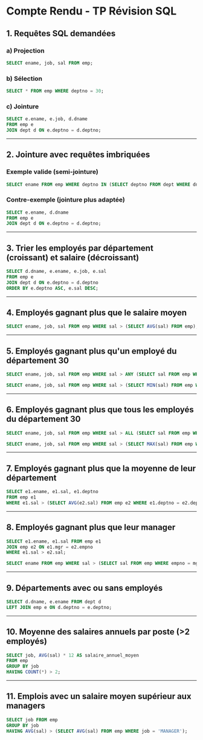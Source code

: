 # Compte Rendu - TP Révision SQL

## 1. Requêtes SQL demandées

### a) Projection
```sql
SELECT ename, job, sal FROM emp;
```

### b) Sélection
```sql
SELECT * FROM emp WHERE deptno = 30;
```

### c) Jointure
```sql
SELECT e.ename, e.job, d.dname 
FROM emp e 
JOIN dept d ON e.deptno = d.deptno;
```

---

## 2. Jointure avec requêtes imbriquées

### Exemple valide (semi-jointure)
```sql
SELECT ename FROM emp WHERE deptno IN (SELECT deptno FROM dept WHERE dname = 'SALES');
```

### Contre-exemple (jointure plus adaptée)
```sql
SELECT e.ename, d.dname 
FROM emp e 
JOIN dept d ON e.deptno = d.deptno;
```

---

## 3. Trier les employés par département (croissant) et salaire (décroissant)
```sql
SELECT d.dname, e.ename, e.job, e.sal 
FROM emp e 
JOIN dept d ON e.deptno = d.deptno 
ORDER BY e.deptno ASC, e.sal DESC;
```

---

## 4. Employés gagnant plus que le salaire moyen
```sql
SELECT ename, job, sal FROM emp WHERE sal > (SELECT AVG(sal) FROM emp);
```

---

## 5. Employés gagnant plus qu'un employé du département 30
```sql
SELECT ename, job, sal FROM emp WHERE sal > ANY (SELECT sal FROM emp WHERE deptno = 30);
```
```sql
SELECT ename, job, sal FROM emp WHERE sal > (SELECT MIN(sal) FROM emp WHERE deptno = 30);
```

---

## 6. Employés gagnant plus que tous les employés du département 30
```sql
SELECT ename, job, sal FROM emp WHERE sal > ALL (SELECT sal FROM emp WHERE deptno = 30);
```
```sql
SELECT ename, job, sal FROM emp WHERE sal > (SELECT MAX(sal) FROM emp WHERE deptno = 30);
```

---

## 7. Employés gagnant plus que la moyenne de leur département
```sql
SELECT e1.ename, e1.sal, e1.deptno 
FROM emp e1 
WHERE e1.sal > (SELECT AVG(e2.sal) FROM emp e2 WHERE e1.deptno = e2.deptno);
```

---

## 8. Employés gagnant plus que leur manager
```sql
SELECT e1.ename, e1.sal FROM emp e1 
JOIN emp e2 ON e1.mgr = e2.empno 
WHERE e1.sal > e2.sal;
```
```sql
SELECT ename FROM emp WHERE sal > (SELECT sal FROM emp WHERE empno = mgr);
```

---

## 9. Départements avec ou sans employés
```sql
SELECT d.dname, e.ename FROM dept d 
LEFT JOIN emp e ON d.deptno = e.deptno;
```

---

## 10. Moyenne des salaires annuels par poste (>2 employés)
```sql
SELECT job, AVG(sal) * 12 AS salaire_annuel_moyen 
FROM emp 
GROUP BY job 
HAVING COUNT(*) > 2;
```

---

## 11. Emplois avec un salaire moyen supérieur aux managers
```sql
SELECT job FROM emp 
GROUP BY job 
HAVING AVG(sal) > (SELECT AVG(sal) FROM emp WHERE job = 'MANAGER');